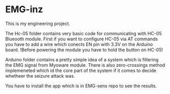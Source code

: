 # EMG-inz
This is my engineering project. 

The Hc-05 folder contains very basic code for communicating with HC-05 Blueooth module. 
First if you want to configure HC-05 via AT commands you have to add a wire which conects EN pin with 3.3V on the Arduino board. 
!Before powering the module you have to hold the button on HC-05! 

Arduino folder contains a pretty simple idea of a system which is filtering the EMG signal from Myoware module. 
There is also zero-crossings method implemeneted which id the core part of the system if it comes to decide whetheer the seizure attack was. 

You have to install the app which is in EMG-sens repo to see the results. 

